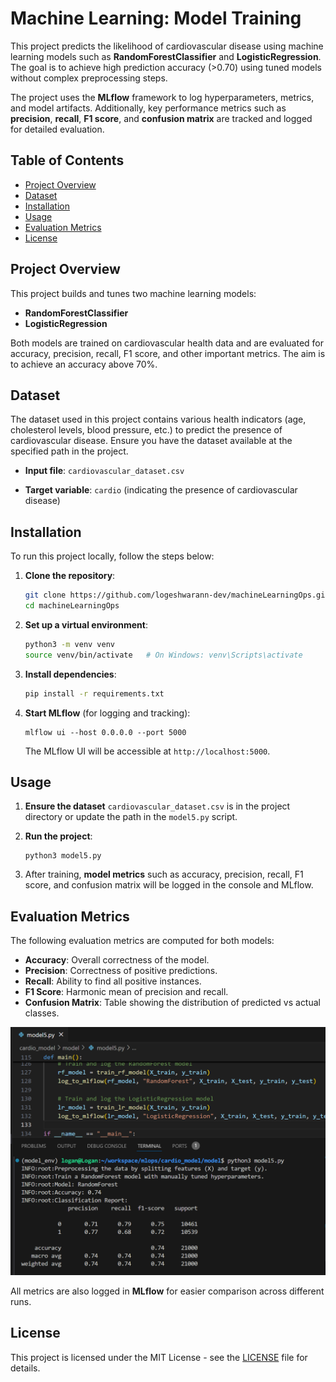 # Machine Learning: Model Training

This project predicts the likelihood of cardiovascular disease using machine learning models such as **RandomForestClassifier** and **LogisticRegression**. The goal is to achieve high prediction accuracy (>0.70) using tuned models without complex preprocessing steps.

The project uses the **MLflow** framework to log hyperparameters, metrics, and model artifacts. Additionally, key performance metrics such as **precision**, **recall**, **F1 score**, and **confusion matrix** are tracked and logged for detailed evaluation.

## Table of Contents
- [Project Overview](#project-overview)
- [Dataset](#dataset)
- [Installation](#installation)
- [Usage](#usage)
- [Evaluation Metrics](#evaluation-metrics)
- [License](#license)

## Project Overview
This project builds and tunes two machine learning models:
- **RandomForestClassifier**
- **LogisticRegression**

Both models are trained on cardiovascular health data and are evaluated for accuracy, precision, recall, F1 score, and other important metrics. The aim is to achieve an accuracy above 70%.

## Dataset
The dataset used in this project contains various health indicators (age, cholesterol levels, blood pressure, etc.) to predict the presence of cardiovascular disease. Ensure you have the dataset available at the specified path in the project.

- **Input file**: `cardiovascular_dataset.csv`
  
- **Target variable**: `cardio` (indicating the presence of cardiovascular disease)

## Installation
To run this project locally, follow the steps below:

1. **Clone the repository**:
   ```bash
   git clone https://github.com/logeshwarann-dev/machineLearningOps.git
   cd machineLearningOps
   ```

2. **Set up a virtual environment**:
   ```bash
   python3 -m venv venv
   source venv/bin/activate   # On Windows: venv\Scripts\activate
   ```

3. **Install dependencies**:
   ```bash
   pip install -r requirements.txt
   ```

4. **Start MLflow** (for logging and tracking):
   ```
   mlflow ui --host 0.0.0.0 --port 5000
   ```
   The MLflow UI will be accessible at `http://localhost:5000`.


## Usage
1. **Ensure the dataset** `cardiovascular_dataset.csv` is in the project directory or update the path in the `model5.py` script.

2. **Run the project**:
   ```
   python3 model5.py
   ```

3. After training, **model metrics** such as accuracy, precision, recall, F1 score, and confusion matrix will be logged in the console and MLflow.

## Evaluation Metrics
The following evaluation metrics are computed for both models:
- **Accuracy**: Overall correctness of the model.
- **Precision**: Correctness of positive predictions.
- **Recall**: Ability to find all positive instances.
- **F1 Score**: Harmonic mean of precision and recall.
- **Confusion Matrix**: Table showing the distribution of predicted vs actual classes.

![alt text](archive/image.png)



All metrics are also logged in **MLflow** for easier comparison across different runs.

## License
This project is licensed under the MIT License - see the [LICENSE](LICENSE) file for details.
